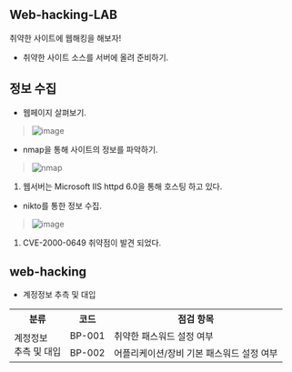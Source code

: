 ## Web-hacking-LAB
취약한 사이트에 웹해킹을 해보자!
- 취약한 사이트 소스를 서버에 올려 준비하기.
## 정보 수집
- 웹페이지 살펴보기.
> ![image](https://github.com/hanmin0512/Web-hacking-LAB/assets/37041208/8d0f600d-4766-4a66-8785-4e0bd7385673)
- nmap을 통해 사이트의 정보를 파악하기.
> ![nmap](https://github.com/hanmin0512/Web-hacking-LAB/assets/37041208/226cee5c-ec94-4ab2-818d-ec716b1c9b8e)
1. 웹서버는 Microsoft IIS httpd 6.0을 통해 호스팅 하고 있다.

- nikto를 통한 정보 수집.
> ![image](https://github.com/hanmin0512/Web-hacking-LAB/assets/37041208/c35870d6-542d-4b53-9ecf-1d0753c50a12)
1. CVE-2000-0649 취약점이 발견 되었다.

## web-hacking
- 계정정보 추측 및 대입
<table>
  <tr>
    <th>분류</th>
    <th>코드</th>
    <th>점검 항목</th>
  </tr>
  <tr>
    <td rowspan="2">계정정보<br>추측 및 대입</td>
    <td>BP-001</td>
    <td>취약한 패스워드 설정 여부</td>
  </tr>
  <tr>
    <td>BP-002</td>
    <td>어플리케이션/장비 기본 패스워드 설정 여부</td>
  </tr>
</table>

##








